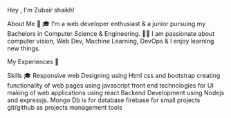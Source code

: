Hey , I'm Zubair shaikh!

About Me 🚀
🎓 I’m a web developer enthusiast & a junior pursuing my Bachelors in Computer Science & Engineering.
👨‍💻 I am passionate about computer vision, Web Dev, Machine Learning, DevOps & I enjoy learning new things.

My Experiences 🙌

Skills 🎓
Responsive web Designing using Html css and bootstrap
creating functionality of web pages using javascript
front end technologies for UI making of web applications using react
Backend Development using Nodejs and expressjs.
Mongo Db is for database
firebase for small projects 
git/github as projects management tools




